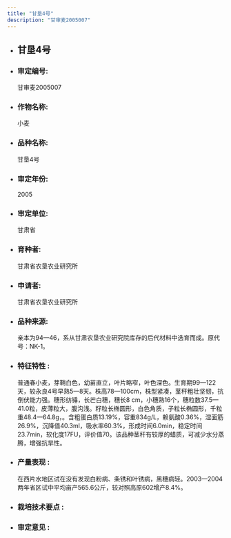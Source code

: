 ```yaml
---
title: "甘垦4号"
description: "甘审麦2005007"
---
```

* ## 甘垦4号
* ###  审定编号:  
   甘审麦2005007

*  ### 作物名称:  
   小麦

*   ###  品种名称: 
    甘垦4号

*   ### 审定年份: 
    2005

*   ### 审定单位:  
    甘肃省

*   ### 育种者:  
    甘肃省农垦农业研究所

*   ### 申请者:  
    甘肃省农垦农业研究所

*   ### 品种来源:  
    亲本为94—46，系从甘肃农垦农业研究院库存的后代材料中选育而成。原代号：NK-1。

*   ### 特征特性 : 
    普通春小麦，芽鞘白色，幼苗直立，叶片略窄，叶色深色。生育期99—122天，较永良4号早熟5—8天。株高78—100cm，株型紧凑，茎秆粗壮坚韧，抗倒伏能力强。穗形纺锤，长芒白穗，穗长8 cm，小穗熟16个，穗粒数37.5—41.0粒，皮薄粒大，腹沟浅。籽粒长椭圆形，白色角质，子粒长椭圆形，千粒重48.4—64.8g，。含粗蛋白质13.19%，容重834g/L，赖氨酸0.36%，湿面筋26.9%，沉降值40.3ml，吸水率60.3%，形成时间6.0min，稳定时间23.7min，软化度17FU，评价值70。该品种茎秆有较厚的蜡质，可减少水分蒸腾，增强抗旱性。

*   ### 产量表现 : 
    在西片水地区试在没有发现白粉病、条锈和叶锈病，黑穗病轻。2003—2004两年省区试中平均亩产565.6公斤，较对照高原602增产8.4%。

*   ### 栽培技术要点 : 
    

*   ### 审定意见 : 
    
